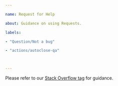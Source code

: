 ```yaml
---

name: Request for Help

about: Guidance on using Requests.

labels:

- "Question/Not a bug"

- "actions/autoclose-qa"



---
```




Please refer to our [Stack Overflow tag](https://stackoverflow.com/questions/tagged/python-requests) for guidance.
